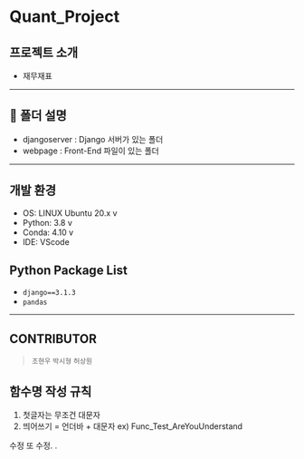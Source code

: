 # Quant_Project

## 프로젝트 소개
- 재무재표
---

## :file_folder: 폴더 설명
- djangoserver : Django 서버가 있는 폴더
- webpage : Front-End 파일이 있는 폴더
---

## 개발 환경
- OS: LINUX Ubuntu 20.x v
- Python: 3.8 v
- Conda: 4.10 v
- IDE: VScode

## Python Package List
- `django==3.1.3`
- `pandas`
---

## CONTRIBUTOR
> `조현우` `박시형` `허상원`

## 함수명 작성 규칙
1. 첫글자는 무조건 대문자
2. 띄어쓰기 = 언더바 + 대문자 
ex) Func_Test_AreYouUnderstand


수정 또 수정.
.
